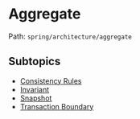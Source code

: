 # Aggregate

Path: `spring/architecture/aggregate`

## Subtopics
- [Consistency Rules](./consistency_rules/README.md)
- [Invariant](./invariant/README.md)
- [Snapshot](./snapshot/README.md)
- [Transaction Boundary](./transaction_boundary/README.md)
